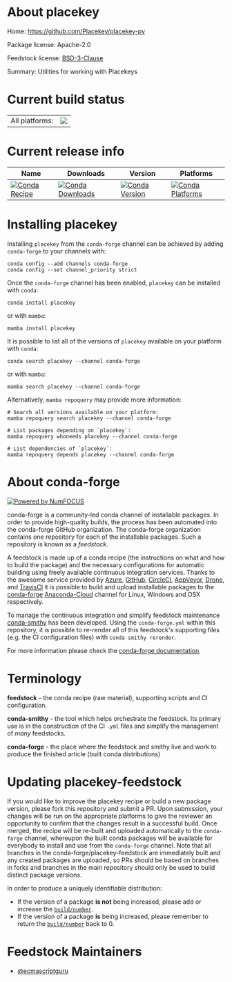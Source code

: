 About placekey
==============

Home: https://github.com/Placekey/placekey-py

Package license: Apache-2.0

Feedstock license: [BSD-3-Clause](https://github.com/conda-forge/placekey-feedstock/blob/main/LICENSE.txt)

Summary: Utilities for working with Placekeys

Current build status
====================


<table><tr><td>All platforms:</td>
    <td>
      <a href="https://dev.azure.com/conda-forge/feedstock-builds/_build/latest?definitionId=12490&branchName=main">
        <img src="https://dev.azure.com/conda-forge/feedstock-builds/_apis/build/status/placekey-feedstock?branchName=main">
      </a>
    </td>
  </tr>
</table>

Current release info
====================

| Name | Downloads | Version | Platforms |
| --- | --- | --- | --- |
| [![Conda Recipe](https://img.shields.io/badge/recipe-placekey-green.svg)](https://anaconda.org/conda-forge/placekey) | [![Conda Downloads](https://img.shields.io/conda/dn/conda-forge/placekey.svg)](https://anaconda.org/conda-forge/placekey) | [![Conda Version](https://img.shields.io/conda/vn/conda-forge/placekey.svg)](https://anaconda.org/conda-forge/placekey) | [![Conda Platforms](https://img.shields.io/conda/pn/conda-forge/placekey.svg)](https://anaconda.org/conda-forge/placekey) |

Installing placekey
===================

Installing `placekey` from the `conda-forge` channel can be achieved by adding `conda-forge` to your channels with:

```
conda config --add channels conda-forge
conda config --set channel_priority strict
```

Once the `conda-forge` channel has been enabled, `placekey` can be installed with `conda`:

```
conda install placekey
```

or with `mamba`:

```
mamba install placekey
```

It is possible to list all of the versions of `placekey` available on your platform with `conda`:

```
conda search placekey --channel conda-forge
```

or with `mamba`:

```
mamba search placekey --channel conda-forge
```

Alternatively, `mamba repoquery` may provide more information:

```
# Search all versions available on your platform:
mamba repoquery search placekey --channel conda-forge

# List packages depending on `placekey`:
mamba repoquery whoneeds placekey --channel conda-forge

# List dependencies of `placekey`:
mamba repoquery depends placekey --channel conda-forge
```


About conda-forge
=================

[![Powered by
NumFOCUS](https://img.shields.io/badge/powered%20by-NumFOCUS-orange.svg?style=flat&colorA=E1523D&colorB=007D8A)](https://numfocus.org)

conda-forge is a community-led conda channel of installable packages.
In order to provide high-quality builds, the process has been automated into the
conda-forge GitHub organization. The conda-forge organization contains one repository
for each of the installable packages. Such a repository is known as a *feedstock*.

A feedstock is made up of a conda recipe (the instructions on what and how to build
the package) and the necessary configurations for automatic building using freely
available continuous integration services. Thanks to the awesome service provided by
[Azure](https://azure.microsoft.com/en-us/services/devops/), [GitHub](https://github.com/),
[CircleCI](https://circleci.com/), [AppVeyor](https://www.appveyor.com/),
[Drone](https://cloud.drone.io/welcome), and [TravisCI](https://travis-ci.com/)
it is possible to build and upload installable packages to the
[conda-forge](https://anaconda.org/conda-forge) [Anaconda-Cloud](https://anaconda.org/)
channel for Linux, Windows and OSX respectively.

To manage the continuous integration and simplify feedstock maintenance
[conda-smithy](https://github.com/conda-forge/conda-smithy) has been developed.
Using the ``conda-forge.yml`` within this repository, it is possible to re-render all of
this feedstock's supporting files (e.g. the CI configuration files) with ``conda smithy rerender``.

For more information please check the [conda-forge documentation](https://conda-forge.org/docs/).

Terminology
===========

**feedstock** - the conda recipe (raw material), supporting scripts and CI configuration.

**conda-smithy** - the tool which helps orchestrate the feedstock.
                   Its primary use is in the construction of the CI ``.yml`` files
                   and simplify the management of *many* feedstocks.

**conda-forge** - the place where the feedstock and smithy live and work to
                  produce the finished article (built conda distributions)


Updating placekey-feedstock
===========================

If you would like to improve the placekey recipe or build a new
package version, please fork this repository and submit a PR. Upon submission,
your changes will be run on the appropriate platforms to give the reviewer an
opportunity to confirm that the changes result in a successful build. Once
merged, the recipe will be re-built and uploaded automatically to the
`conda-forge` channel, whereupon the built conda packages will be available for
everybody to install and use from the `conda-forge` channel.
Note that all branches in the conda-forge/placekey-feedstock are
immediately built and any created packages are uploaded, so PRs should be based
on branches in forks and branches in the main repository should only be used to
build distinct package versions.

In order to produce a uniquely identifiable distribution:
 * If the version of a package **is not** being increased, please add or increase
   the [``build/number``](https://docs.conda.io/projects/conda-build/en/latest/resources/define-metadata.html#build-number-and-string).
 * If the version of a package **is** being increased, please remember to return
   the [``build/number``](https://docs.conda.io/projects/conda-build/en/latest/resources/define-metadata.html#build-number-and-string)
   back to 0.

Feedstock Maintainers
=====================

* [@ecmascriptguru](https://github.com/ecmascriptguru/)

